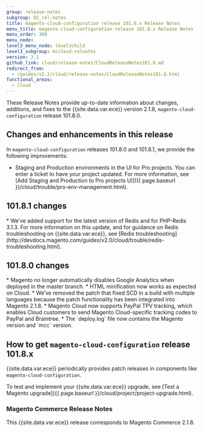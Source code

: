 ```yaml
---
group: release-notes
subgroup: 02_rel-notes
title: magento-cloud-configuration release 101.8.x Release Notes
menu_title: magento-cloud-configuration release 101.8.x Release Notes
menu_order: 360
menu_node:
level3_menu_node: level3child
level3_subgroup: mccloud-relnotes
version: 2.1
github_link: cloud/release-notes/CloudReleaseNotes101.8.md
redirect_from:
  - /guides/v2.2/cloud/release-notes/CloudReleaseNotes101.8.html
functional_areas:
  - Cloud
---
```


These Release Notes provide up-to-date information about changes, additions, and fixes to the {{site.data.var.ece}}  version 2.1.8, `magento-cloud-configuration` release 101.8.0.

## Changes and enhancements in this release
In `magento-cloud-configuration` releases 101.8.0 and 101.8.1, we provide the following improvements:

* Staging and Production environments in the UI for Pro projects. You can enter a ticket to have your project updated. For more information, see [Add Staging and Production to Pro projects UI]({{ page.baseurl }}/cloud/trouble/pro-env-management.html).

## 101.8.1 changes

<!--- MAGECLOUD-1005 -->* We’ve added support for the latest version of Redis and for PHP-Redis 3.1.3. For more information on this update, and for guidance on Redis troubleshooting on {{site.data.var.ece}}, see [Redis troubleshooting](http://devdocs.magento.com/guides/v2.0/cloud/trouble/redis-troubleshooting.html).

## 101.8.0 changes

<!--- MAGECLOUD-870 -->* Magento no longer automatically disables Google Analytics when deployed in the master branch.

<!--- MAGECLOUD-860 -->* HTML minification now works as expected on Cloud.

<!--- MAGECLOUD-808-->* We’ve removed the patch that fixed SCD in a build with multiple languages because the patch functionality has been integrated into Magento 2.1.8.

<!--- MAGECLOUD-150-->* Magento Cloud now supports PayPal TPV tracking, which enables Cloud customers to send Magento Cloud-specific tracking codes to PayPal and Braintree.

<!--- MAGECLOUD-459 -->* The `deploy.log` file now contains the Magento version and `mcc` version.


## How to get `magento-cloud-configuration` release 101.8.x
{{site.data.var.ece}} periodically provides patch releases in components like `magento-cloud-configuration`.

To test and implement your {{site.data.var.ece}} upgrade, see [Test a Magento upgrade]({{ page.baseurl }}/cloud/project/project-upgrade.html).

### Magento Commerce Release Notes
This {{site.data.var.ece}} release corresponds to Magento Commerce 2.1.8.
